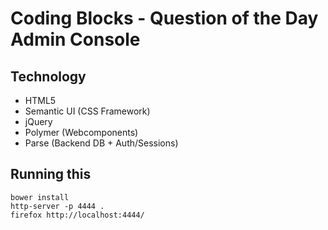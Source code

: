 # Coding Blocks - Question of the Day Admin Console

## Technology
- HTML5
- Semantic UI (CSS Framework)
- jQuery
- Polymer (Webcomponents)
- Parse (Backend DB + Auth/Sessions)

## Running this

```shell
bower install
http-server -p 4444 .
firefox http://localhost:4444/
```